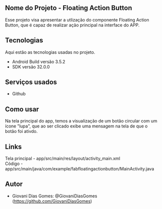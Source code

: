## Nome do Projeto - Floating Action Button

Esse projeto visa apresentar a utlização do componente Floating Action Button,
que é capaz de realizar ação principal na interface do APP.

## Tecnologias 
 
Aqui estão as tecnologias usadas no projeto.
 
* Android Build versão  3.5.2
* SDK versão  32.0.0
 
## Serviços usados
 
* Github
  
## Como usar
 
Na tela principal do app, temos a visualização de um botão circular com um ícone
"lupa", que ao ser clicado exibe uma mensagem na tela de que o botão foi ativdo.

## Links

Tela principal - app/src/main/res/layout/activity_main.xml  
Código - app/src/main/java/com/example/fabfloatingactionbutton/MainActivity.java  
 
## Autor
 
* Giovani Dias Gomes: @GiovaniDiasGomes (https://github.com/GiovaniDiasGomes)